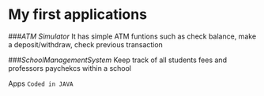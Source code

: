 # My first applications

###*ATM Simulator*
It has simple ATM funtions such as check balance, make a deposit/withdraw, check previous transaction

###*SchoolManagementSystem*
Keep track of all students fees and professors paychekcs within a school

Apps `Coded in JAVA`
